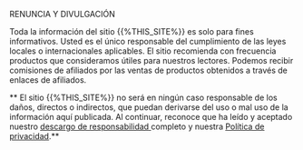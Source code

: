 <p class = "rascrutie_footer"> RENUNCIA Y DIVULGACIÓN </p>
Toda la información del sitio {{%THIS_SITE%}} es solo para fines informativos. Usted es el único responsable del cumplimiento de las leyes locales o internacionales aplicables. El sitio recomienda con frecuencia productos que consideramos útiles para nuestros lectores. Podemos recibir comisiones de afiliados por las ventas de productos obtenidos a través de enlaces de afiliados.

** El sitio {{%THIS_SITE%}} no será en ningún caso responsable de los daños, directos o indirectos, que puedan derivarse del uso o mal uso de la información aquí publicada. Al continuar, reconoce que ha leído y aceptado nuestro <u> [descargo de responsabilidad](%%sdstudio_autogen__OTKAZ_URL%%) </u> completo y nuestra <u> [Política de privacidad](%%sdstudio_autogen__KONF_URL%%)</u>.**